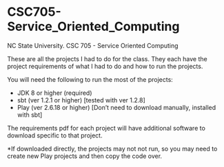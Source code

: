 # CSC705-Service_Oriented_Computing

NC State University. CSC 705 - Service Oriented Computing

These are all the projects I had to do for the class. They each have the project requirements of what I had to do and how to run the projects.

You will need the following to run the most of the projects:

- JDK 8 or higher (required)
- sbt (ver 1.2.1 or higher) [tested with ver 1.2.8]
- Play (ver 2.6.18 or higher) [Don’t need to download manually, installed with sbt]

The requirements pdf for each project will have additional software to download specific to that project.

*If downloaded directly, the projects may not not run, so you may need to create new Play projects and then copy the code over.
